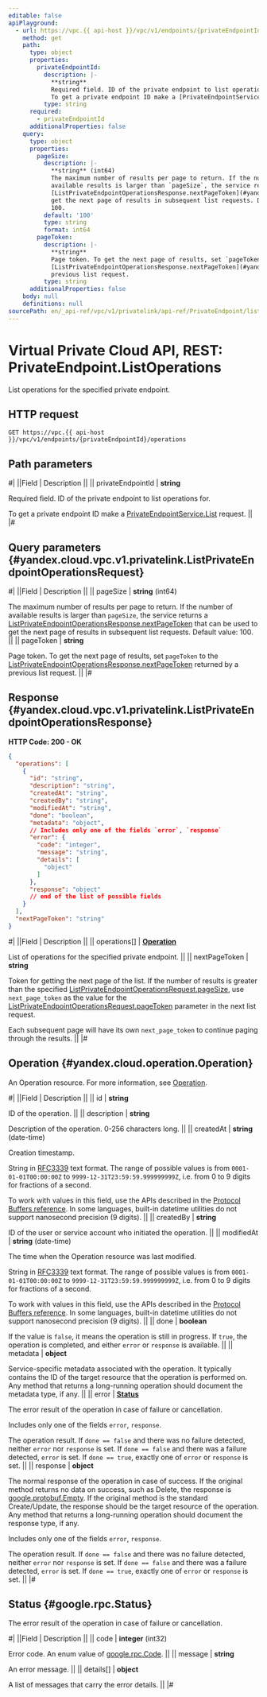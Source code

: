 ```yaml
---
editable: false
apiPlayground:
  - url: https://vpc.{{ api-host }}/vpc/v1/endpoints/{privateEndpointId}/operations
    method: get
    path:
      type: object
      properties:
        privateEndpointId:
          description: |-
            **string**
            Required field. ID of the private endpoint to list operations for.
            To get a private endpoint ID make a [PrivateEndpointService.List](/docs/vpc/privatelink/api-ref/PrivateEndpoint/list#List) request.
          type: string
      required:
        - privateEndpointId
      additionalProperties: false
    query:
      type: object
      properties:
        pageSize:
          description: |-
            **string** (int64)
            The maximum number of results per page to return. If the number of
            available results is larger than `pageSize`, the service returns a
            [ListPrivateEndpointOperationsResponse.nextPageToken](#yandex.cloud.vpc.v1.privatelink.ListPrivateEndpointOperationsResponse) that can be used to
            get the next page of results in subsequent list requests. Default value:
            100.
          default: '100'
          type: string
          format: int64
        pageToken:
          description: |-
            **string**
            Page token. To get the next page of results, set `pageToken` to the
            [ListPrivateEndpointOperationsResponse.nextPageToken](#yandex.cloud.vpc.v1.privatelink.ListPrivateEndpointOperationsResponse) returned by a
            previous list request.
          type: string
      additionalProperties: false
    body: null
    definitions: null
sourcePath: en/_api-ref/vpc/v1/privatelink/api-ref/PrivateEndpoint/listOperations.md
---
```


# Virtual Private Cloud API, REST: PrivateEndpoint.ListOperations

List operations for the specified private endpoint.

## HTTP request

```
GET https://vpc.{{ api-host }}/vpc/v1/endpoints/{privateEndpointId}/operations
```

## Path parameters

#|
||Field | Description ||
|| privateEndpointId | **string**

Required field. ID of the private endpoint to list operations for.

To get a private endpoint ID make a [PrivateEndpointService.List](/docs/vpc/privatelink/api-ref/PrivateEndpoint/list#List) request. ||
|#

## Query parameters {#yandex.cloud.vpc.v1.privatelink.ListPrivateEndpointOperationsRequest}

#|
||Field | Description ||
|| pageSize | **string** (int64)

The maximum number of results per page to return. If the number of
available results is larger than `pageSize`, the service returns a
[ListPrivateEndpointOperationsResponse.nextPageToken](#yandex.cloud.vpc.v1.privatelink.ListPrivateEndpointOperationsResponse) that can be used to
get the next page of results in subsequent list requests. Default value:
100. ||
|| pageToken | **string**

Page token. To get the next page of results, set `pageToken` to the
[ListPrivateEndpointOperationsResponse.nextPageToken](#yandex.cloud.vpc.v1.privatelink.ListPrivateEndpointOperationsResponse) returned by a
previous list request. ||
|#

## Response {#yandex.cloud.vpc.v1.privatelink.ListPrivateEndpointOperationsResponse}

**HTTP Code: 200 - OK**

```json
{
  "operations": [
    {
      "id": "string",
      "description": "string",
      "createdAt": "string",
      "createdBy": "string",
      "modifiedAt": "string",
      "done": "boolean",
      "metadata": "object",
      // Includes only one of the fields `error`, `response`
      "error": {
        "code": "integer",
        "message": "string",
        "details": [
          "object"
        ]
      },
      "response": "object"
      // end of the list of possible fields
    }
  ],
  "nextPageToken": "string"
}
```

#|
||Field | Description ||
|| operations[] | **[Operation](#yandex.cloud.operation.Operation)**

List of operations for the specified private endpoint. ||
|| nextPageToken | **string**

Token for getting the next page of the list. If the number of results is
greater than the specified
[ListPrivateEndpointOperationsRequest.pageSize](#yandex.cloud.vpc.v1.privatelink.ListPrivateEndpointOperationsRequest), use `next_page_token` as
the value for the [ListPrivateEndpointOperationsRequest.pageToken](#yandex.cloud.vpc.v1.privatelink.ListPrivateEndpointOperationsRequest)
parameter in the next list request.

Each subsequent page will have its own `next_page_token` to continue paging
through the results. ||
|#

## Operation {#yandex.cloud.operation.Operation}

An Operation resource. For more information, see [Operation](/docs/api-design-guide/concepts/operation).

#|
||Field | Description ||
|| id | **string**

ID of the operation. ||
|| description | **string**

Description of the operation. 0-256 characters long. ||
|| createdAt | **string** (date-time)

Creation timestamp.

String in [RFC3339](https://www.ietf.org/rfc/rfc3339.txt) text format. The range of possible values is from
`0001-01-01T00:00:00Z` to `9999-12-31T23:59:59.999999999Z`, i.e. from 0 to 9 digits for fractions of a second.

To work with values in this field, use the APIs described in the
[Protocol Buffers reference](https://developers.google.com/protocol-buffers/docs/reference/overview).
In some languages, built-in datetime utilities do not support nanosecond precision (9 digits). ||
|| createdBy | **string**

ID of the user or service account who initiated the operation. ||
|| modifiedAt | **string** (date-time)

The time when the Operation resource was last modified.

String in [RFC3339](https://www.ietf.org/rfc/rfc3339.txt) text format. The range of possible values is from
`0001-01-01T00:00:00Z` to `9999-12-31T23:59:59.999999999Z`, i.e. from 0 to 9 digits for fractions of a second.

To work with values in this field, use the APIs described in the
[Protocol Buffers reference](https://developers.google.com/protocol-buffers/docs/reference/overview).
In some languages, built-in datetime utilities do not support nanosecond precision (9 digits). ||
|| done | **boolean**

If the value is `false`, it means the operation is still in progress.
If `true`, the operation is completed, and either `error` or `response` is available. ||
|| metadata | **object**

Service-specific metadata associated with the operation.
It typically contains the ID of the target resource that the operation is performed on.
Any method that returns a long-running operation should document the metadata type, if any. ||
|| error | **[Status](#google.rpc.Status)**

The error result of the operation in case of failure or cancellation.

Includes only one of the fields `error`, `response`.

The operation result.
If `done == false` and there was no failure detected, neither `error` nor `response` is set.
If `done == false` and there was a failure detected, `error` is set.
If `done == true`, exactly one of `error` or `response` is set. ||
|| response | **object**

The normal response of the operation in case of success.
If the original method returns no data on success, such as Delete,
the response is [google.protobuf.Empty](https://developers.google.com/protocol-buffers/docs/reference/google.protobuf#google.protobuf.Empty).
If the original method is the standard Create/Update,
the response should be the target resource of the operation.
Any method that returns a long-running operation should document the response type, if any.

Includes only one of the fields `error`, `response`.

The operation result.
If `done == false` and there was no failure detected, neither `error` nor `response` is set.
If `done == false` and there was a failure detected, `error` is set.
If `done == true`, exactly one of `error` or `response` is set. ||
|#

## Status {#google.rpc.Status}

The error result of the operation in case of failure or cancellation.

#|
||Field | Description ||
|| code | **integer** (int32)

Error code. An enum value of [google.rpc.Code](https://github.com/googleapis/googleapis/blob/master/google/rpc/code.proto). ||
|| message | **string**

An error message. ||
|| details[] | **object**

A list of messages that carry the error details. ||
|#